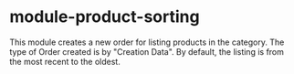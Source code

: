 # module-product-sorting
This module creates a new order for listing products in the category.
The type of Order created is by "Creation Data".
By default, the listing is from the most recent to the oldest.

